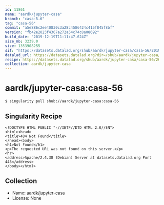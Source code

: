 ```yaml
---
id: 11861
name: "aardk/jupyter-casa"
branch: "casa-5.6"
tag: "casa-56"
commit: "a5e886c2ee40830c3a28c4586424c415f845f8bf"
version: "fb42e2023f4367a272a54c74c8a08692"
build_date: "2019-12-19T11:11:47.624Z"
size_mb: 3239.0
size: 1353908255
sif: "https://datasets.datalad.org/shub/aardk/jupyter-casa/casa-56/2019-12-19-a5e886c2-fb42e202/fb42e2023f4367a272a54c74c8a08692.sif"
datalad_url: https://datasets.datalad.org?dir=/shub/aardk/jupyter-casa/casa-56/2019-12-19-a5e886c2-fb42e202/
recipe: https://datasets.datalad.org/shub/aardk/jupyter-casa/casa-56/2019-12-19-a5e886c2-fb42e202/Singularity
collection: aardk/jupyter-casa
---
```


# aardk/jupyter-casa:casa-56

```bash
$ singularity pull shub://aardk/jupyter-casa:casa-56
```

## Singularity Recipe

```singularity
<!DOCTYPE HTML PUBLIC "-//IETF//DTD HTML 2.0//EN">
<html><head>
<title>404 Not Found</title>
</head><body>
<h1>Not Found</h1>
<p>The requested URL was not found on this server.</p>
<hr>
<address>Apache/2.4.38 (Debian) Server at datasets.datalad.org Port 443</address>
</body></html>
```

## Collection

 - Name: [aardk/jupyter-casa](https://github.com/aardk/jupyter-casa)
 - License: None

